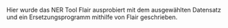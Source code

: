 Hier wurde das NER Tool Flair ausprobiert mit dem ausgewählten Datensatz und ein Ersetzungsprogramm mithilfe von Flair geschrieben.
